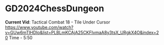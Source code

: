 # GD2024ChessDungeon
**Current Vid**:
Tactical Combat 18 - Tile Under Cursor
https://www.youtube.com/watch?v=GUw6mTlHDIo&list=PLBLmKCAjA25CKFIvmaA8y3tsX_URgkX4O&index=20
Time - 5:50


